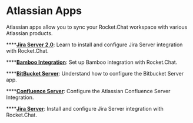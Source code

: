 # Atlassian Apps

Atlassian apps allow you to sync your Rocket.Chat workspace with various Atlassian products.

****[**Jira Server 2.0**](jira-server-v2.0.md):  Learn to install and configure Jira Server integration with Rocket.Chat.

****[**Bamboo Integration**](bamboo-integration.md): Set up Bamboo integration with Rocket.Chat.

****[**BitBucket Server**](bitbucket-server-integration.md): Understand how to configure the Bitbucket Server app.

****[**Confluence Server**](confluence-server-integration.md): Configure the Atlassian Confluence Server Integration.

****[**Jira Server**](jira-server-integration.md): Install and configure Jira Server integration with Rocket.Chat.

